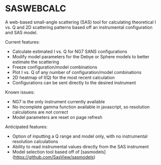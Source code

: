 # SASWEBCALC

A web-based small-angle scattering (SAS) tool for calculating theoretical I vs. Q and 2D scattering patterns based off an instrumental configuration and SAS model.

Current features:

- Calculate estimated I vs. Q for NG7 SANS configurations
- Modify model parameters for the Debye or Sphere models to better estimate the scattering
- Freeze configuration/model combinations
- Plot I vs. Q of any number of configuration/model combinations
- 2D heatmap of I(Q) for the most recent calculation
- Configurations can be sent directly to the desired instrument

Known issues:

- NG7 is the only instrument currently available
- No incomplete gamma function available in javascript, so resolution calculations are not correct
- Model parameters are reset on page refresh

Anticipated features:

- Option of inputting a Q range and model only, with no instrumental resolution calculations
- Ability to read instrumental values directly from the SAS instrument
- Model selection tool based off of [sasmodels] (https://github.com/SasView/sasmodels)